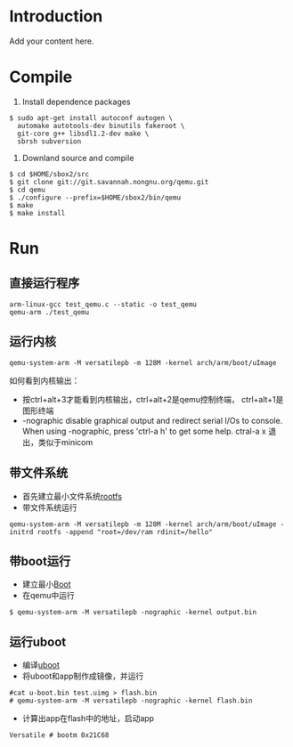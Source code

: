 # Introduction #

Add your content here.


# Compile #
  1. Install dependence packages
```
$ sudo apt-get install autoconf autogen \
  automake autotools-dev binutils fakeroot \
  git-core g++ libsdl1.2-dev make \
  sbrsh subversion
```
  1. Downland source and compile
```
$ cd $HOME/sbox2/src
$ git clone git://git.savannah.nongnu.org/qemu.git
$ cd qemu
$ ./configure --prefix=$HOME/sbox2/bin/qemu
$ make
$ make install
```

# Run #
##  直接运行程序 ## 
```
arm-linux-gcc test_qemu.c --static -o test_qemu
qemu-arm ./test_qemu
```
##  运行内核 ## 
```
qemu-system-arm -M versatilepb -m 128M -kernel arch/arm/boot/uImage
```
如何看到内核输出：
  * 按ctrl+alt+3才能看到内核输出，ctrl+alt+2是qemu控制终端， ctrl+alt+1是图形终端
  * -nographic      disable graphical output and redirect serial I/Os to console. When using -nographic, press 'ctrl-a h' to get some help. ctral-a x 退出，类似于minicom
##  带文件系统 ## 
  * 首先建立最小文件系统[rootfs](rootfs.md)
  * 带文件系统运行
```
qemu-system-arm -M versatilepb -m 128M -kernel arch/arm/boot/uImage -initrd rootfs -append "root=/dev/ram rdinit=/hello"
```
##  带boot运行 ## 
  * 建立最小[Boot](Boot.md)
  * 在qemu中运行
```
$ qemu-system-arm -M versatilepb -nographic -kernel output.bin
```
##  运行uboot ## 
  * 编译[uboot](uboot.md)
  * 将uboot和app制作成镜像，并运行
```
#cat u-boot.bin test.uimg > flash.bin
# qemu-system-arm -M versatilepb -nographic -kernel flash.bin
```
  * 计算出app在flash中的地址，启动app
```
Versatile # bootm 0x21C68
```